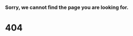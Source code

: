 ### Sorry, we cannot find the page you are looking for. <!-- {docsify-ignore} -->

# 404 <!-- {docsify-ignore} -->